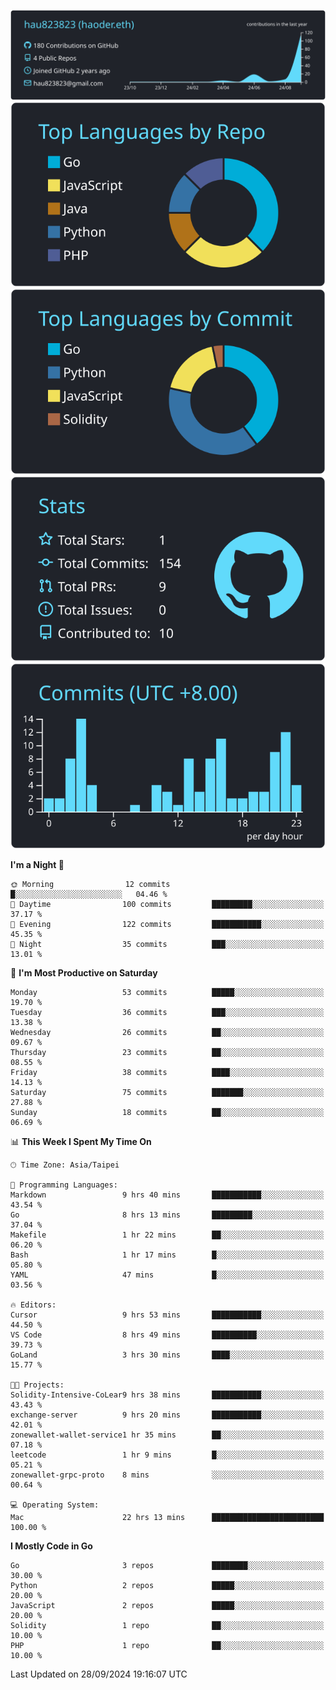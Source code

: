 [![](https://raw.githubusercontent.com/hau823823/hau823823/master/profile-summary-card-output/react/0-profile-details.svg)](https://github.com/vn7n24fzkq/github-profile-summary-cards)
[![](https://raw.githubusercontent.com/hau823823/hau823823/master/profile-summary-card-output/react/1-repos-per-language.svg)](https://github.com/vn7n24fzkq/github-profile-summary-cards) [![](https://raw.githubusercontent.com/hau823823/hau823823/master/profile-summary-card-output/react/2-most-commit-language.svg)](https://github.com/vn7n24fzkq/github-profile-summary-cards)
[![](https://raw.githubusercontent.com/hau823823/hau823823/master/profile-summary-card-output/react/3-stats.svg)](https://github.com/vn7n24fzkq/github-profile-summary-cards) [![](https://raw.githubusercontent.com/hau823823/hau823823/master/profile-summary-card-output/react/4-productive-time.svg)](https://github.com/vn7n24fzkq/github-profile-summary-cards)

<!--START_SECTION:waka-->
**I'm a Night 🦉** 

```text
🌞 Morning                12 commits          █░░░░░░░░░░░░░░░░░░░░░░░░   04.46 % 
🌆 Daytime                100 commits         █████████░░░░░░░░░░░░░░░░   37.17 % 
🌃 Evening                122 commits         ███████████░░░░░░░░░░░░░░   45.35 % 
🌙 Night                  35 commits          ███░░░░░░░░░░░░░░░░░░░░░░   13.01 % 
```
📅 **I'm Most Productive on Saturday** 

```text
Monday                   53 commits          █████░░░░░░░░░░░░░░░░░░░░   19.70 % 
Tuesday                  36 commits          ███░░░░░░░░░░░░░░░░░░░░░░   13.38 % 
Wednesday                26 commits          ██░░░░░░░░░░░░░░░░░░░░░░░   09.67 % 
Thursday                 23 commits          ██░░░░░░░░░░░░░░░░░░░░░░░   08.55 % 
Friday                   38 commits          ████░░░░░░░░░░░░░░░░░░░░░   14.13 % 
Saturday                 75 commits          ███████░░░░░░░░░░░░░░░░░░   27.88 % 
Sunday                   18 commits          ██░░░░░░░░░░░░░░░░░░░░░░░   06.69 % 
```


📊 **This Week I Spent My Time On** 

```text
🕑︎ Time Zone: Asia/Taipei

💬 Programming Languages: 
Markdown                 9 hrs 40 mins       ███████████░░░░░░░░░░░░░░   43.54 % 
Go                       8 hrs 13 mins       █████████░░░░░░░░░░░░░░░░   37.04 % 
Makefile                 1 hr 22 mins        ██░░░░░░░░░░░░░░░░░░░░░░░   06.20 % 
Bash                     1 hr 17 mins        █░░░░░░░░░░░░░░░░░░░░░░░░   05.80 % 
YAML                     47 mins             █░░░░░░░░░░░░░░░░░░░░░░░░   03.56 % 

🔥 Editors: 
Cursor                   9 hrs 53 mins       ███████████░░░░░░░░░░░░░░   44.50 % 
VS Code                  8 hrs 49 mins       ██████████░░░░░░░░░░░░░░░   39.73 % 
GoLand                   3 hrs 30 mins       ████░░░░░░░░░░░░░░░░░░░░░   15.77 % 

🐱‍💻 Projects: 
Solidity-Intensive-CoLear9 hrs 38 mins       ███████████░░░░░░░░░░░░░░   43.43 % 
exchange-server          9 hrs 20 mins       ███████████░░░░░░░░░░░░░░   42.01 % 
zonewallet-wallet-service1 hr 35 mins        ██░░░░░░░░░░░░░░░░░░░░░░░   07.18 % 
leetcode                 1 hr 9 mins         █░░░░░░░░░░░░░░░░░░░░░░░░   05.21 % 
zonewallet-grpc-proto    8 mins              ░░░░░░░░░░░░░░░░░░░░░░░░░   00.64 % 

💻 Operating System: 
Mac                      22 hrs 13 mins      █████████████████████████   100.00 % 
```

**I Mostly Code in Go** 

```text
Go                       3 repos             ████████░░░░░░░░░░░░░░░░░   30.00 % 
Python                   2 repos             █████░░░░░░░░░░░░░░░░░░░░   20.00 % 
JavaScript               2 repos             █████░░░░░░░░░░░░░░░░░░░░   20.00 % 
Solidity                 1 repo              ██░░░░░░░░░░░░░░░░░░░░░░░   10.00 % 
PHP                      1 repo              ██░░░░░░░░░░░░░░░░░░░░░░░   10.00 % 
```




 Last Updated on 28/09/2024 19:16:07 UTC
<!--END_SECTION:waka-->
